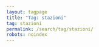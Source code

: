 ```yaml
---
layout: tagpage
title: "Tag: stazioni"
tag: stazioni
permalink: /search/tag/stazioni/
robots: noindex
---
```

